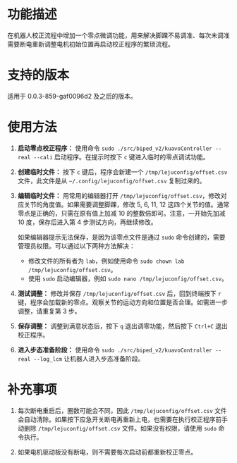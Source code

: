 # 功能描述

在机器人校正流程中增加一个零点微调功能，用来解决脚踝不易调准、每次未调准需要断电重新调整电机初始位置再启动校正程序的繁琐流程。

# 支持的版本

适用于 0.0.3-859-gaf0096d2 及之后的版本。

# 使用方法

1. **启动零点校正程序：**
   使用命令 `sudo ./src/biped_v2/kuavoController --real --cali` 启动程序。在提示时按下 `c` 键进入临时的零点调试功能。

2. **创建临时文件：**
   按下 `c` 键后，程序会新建一个 `/tmp/lejuconfig/offset.csv` 文件，此文件是从 `~/.config/lejuconfig/offset.csv` 复制过来的。

3. **编辑临时文件：**
   用常用的编辑器打开 `/tmp/lejuconfig/offset.csv`，修改对应关节的角度值。如果需要调整脚踝，修改 5, 6, 11, 12 这四个关节的值。通常零点是正确的，只需在原有值上加减 10 的整数倍即可。注意，一开始先加减 10 度，保存后进入第 4 步测试方向，再继续修改。

   如果编辑器提示无法保存，是因为该零点文件是通过 `sudo` 命令创建的，需要管理员权限。可以通过以下两种方法解决：
   - 修改文件的所有者为 `lab`，例如使用命令 `sudo chown lab /tmp/lejuconfig/offset.csv`。
   - 使用 `sudo` 启动编辑器，例如 `sudo nano /tmp/lejuconfig/offset.csv`。

4. **测试调整：**
   修改并保存 `/tmp/lejuconfig/offset.csv` 后，回到终端按下 `r` 键，程序会加载新的零点。观察关节的运动方向和位置是否合理。如需进一步调整，请重复第 3 步。

5. **保存调整：**
   调整到满意状态后，按下 `q` 退出调零功能，然后按下 `Ctrl+C` 退出校正程序。

6. **进入步态准备阶段：**
   使用命令 `sudo ./src/biped_v2/kuavoController --real --log_lcm` 让机器人进入步态准备阶段。

# 补充事项

1. 每次断电重启后，圈数可能会不同，因此 `/tmp/lejuconfig/offset.csv` 文件会自动清除。如果按下应急开关断电再重新上电，也需要在执行校正程序前手动删除 `/tmp/lejuconfig/offset.csv` 文件。如果没有权限，请使用 `sudo` 命令执行。

2. 如果电机驱动板没有断电，则不需要每次启动前都重新校正零点。
